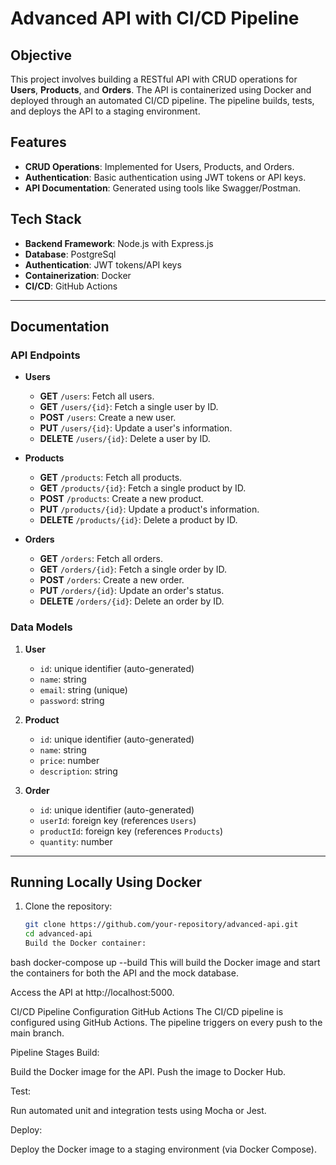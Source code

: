 # Advanced API with CI/CD Pipeline

## Objective

This project involves building a RESTful API with CRUD operations for **Users**, **Products**, and **Orders**. The API is containerized using Docker and deployed through an automated CI/CD pipeline. The pipeline builds, tests, and deploys the API to a staging environment.

## Features

- **CRUD Operations**: Implemented for Users, Products, and Orders.
- **Authentication**: Basic authentication using JWT tokens or API keys.
- **API Documentation**: Generated using tools like Swagger/Postman.

## Tech Stack

- **Backend Framework**: Node.js with Express.js
- **Database**: PostgreSql
- **Authentication**: JWT tokens/API keys
- **Containerization**: Docker
- **CI/CD**: GitHub Actions 

---

## Documentation

### API Endpoints

- **Users**
  - **GET** `/users`: Fetch all users.
  - **GET** `/users/{id}`: Fetch a single user by ID.
  - **POST** `/users`: Create a new user.
  - **PUT** `/users/{id}`: Update a user's information.
  - **DELETE** `/users/{id}`: Delete a user by ID.

- **Products**
  - **GET** `/products`: Fetch all products.
  - **GET** `/products/{id}`: Fetch a single product by ID.
  - **POST** `/products`: Create a new product.
  - **PUT** `/products/{id}`: Update a product's information.
  - **DELETE** `/products/{id}`: Delete a product by ID.

- **Orders**
  - **GET** `/orders`: Fetch all orders.
  - **GET** `/orders/{id}`: Fetch a single order by ID.
  - **POST** `/orders`: Create a new order.
  - **PUT** `/orders/{id}`: Update an order's status.
  - **DELETE** `/orders/{id}`: Delete an order by ID.

### Data Models

1. **User**
   - `id`: unique identifier (auto-generated)
   - `name`: string
   - `email`: string (unique)
   - `password`: string

2. **Product**
   - `id`: unique identifier (auto-generated)
   - `name`: string
   - `price`: number
   - `description`: string

3. **Order**
   - `id`: unique identifier (auto-generated)
   - `userId`: foreign key (references `Users`)
   - `productId`: foreign key (references `Products`)
   - `quantity`: number

---

## Running Locally Using Docker

1. Clone the repository:
   ```bash
   git clone https://github.com/your-repository/advanced-api.git
   cd advanced-api
   Build the Docker container:

bash
docker-compose up --build
This will build the Docker image and start the containers for both the API and the mock database.

Access the API at http://localhost:5000.

CI/CD Pipeline Configuration
GitHub Actions
The CI/CD pipeline is configured using GitHub Actions. The pipeline triggers on every push to the main branch.

Pipeline Stages
Build:

Build the Docker image for the API.
Push the image to Docker Hub.

Test:

Run automated unit and integration tests using Mocha or Jest.

Deploy:

Deploy the Docker image to a staging environment (via Docker Compose).

